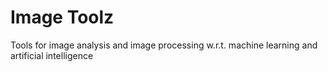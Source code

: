 # Image Toolz

Tools for image analysis and image processing w.r.t. machine learning and artificial intelligence
